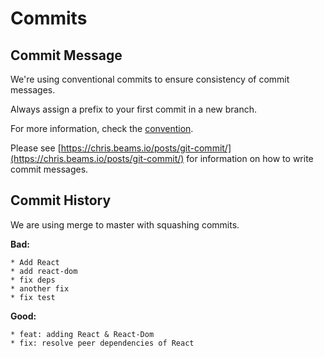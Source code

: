 # Commits

## Commit Message

We're using conventional commits to ensure consistency of commit messages.

Always assign a prefix to your first commit in a new branch.

For more information, check the [convention](https://www.conventionalcommits.org/en/v1.0.0/).

Please see [https://chris.beams.io/posts/git-commit/](https://chris.beams.io/posts/git-commit/) for information on how to write commit messages.

## Commit History

We are using merge to master with squashing commits.

**Bad:**

```
* Add React
* add react-dom
* fix deps
* another fix
* fix test
```

**Good:**

```
* feat: adding React & React-Dom
* fix: resolve peer dependencies of React
```
